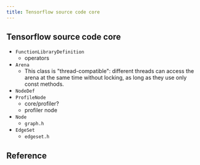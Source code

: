 ```yaml
---
title: Tensorflow source code core
---
```


## Tensorflow source code core


* `FunctionLibraryDefinition`
    * operators
* `Arena`
    * This class is "thread-compatible": different threads can access the arena at the same time without locking, as long as they use only const methods.
* `NodeDef`
* `ProfileNode`
    * core/profiler?
    * profiler node
* `Node`
    * `graph.h`
* `EdgeSet`
    * `edgeset.h`

## Reference
